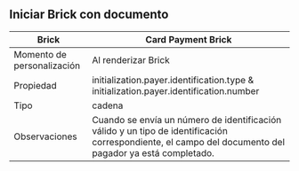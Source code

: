 ## Iniciar Brick con documento

| Brick | Card Payment Brick |
| --- | --- |
| Momento de personalización | Al renderizar Brick |
| Propiedad | initialization.payer.identification.type & initialization.payer.identification.number |
| Tipo | cadena |
| Observaciones | Cuando se envía un número de identificación válido y un tipo de identificación correspondiente, el campo del documento del pagador ya está completado. |

